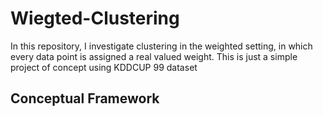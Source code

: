 # Wiegted-Clustering
In this repository, I investigate clustering in the weighted setting, in which every data point is assigned a real valued
weight. This is just a simple project of concept using KDDCUP 99 dataset
## Conceptual Framework

